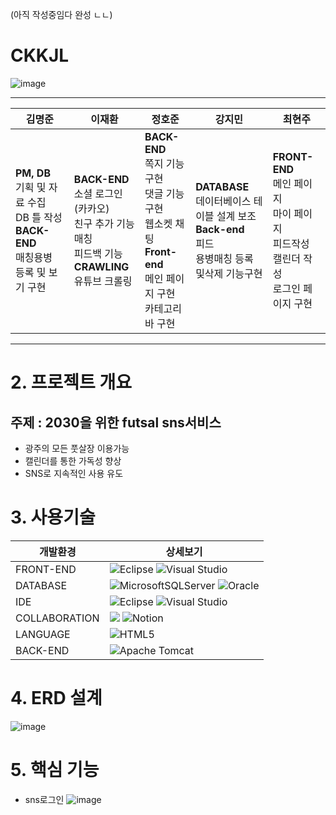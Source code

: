 (아직 작성중임다 완성 ㄴㄴ)
# CKKJL
![image](https://github.com/2023-SMHRD-IS-BigData2/CKKJL/assets/128181071/6350aac5-55ee-4b1b-89ab-5b9ccc640c1b)
<hr/>


|김명준|이재환|정호준|강지민|최현주|
|------|---|---|---|---|
|**PM, DB** <br/>기획 및 자료 수집<br/>DB 틀 작성<br/>**BACK-END**<br/>매칭용병 등록 및 보기 구현|**BACK-END**<br/>소셜 로그인 (카카오)<br/>친구 추가 기능<br/>매칭<br/>피드백 기능<br/>**CRAWLING**<br/>유튜브 크롤링|**BACK-END**<br/>쪽지 기능 구현<br/>댓글 기능 구현<br/>웹소켓 채팅<br/>**Front-end**<br/>메인 페이지 구현<br/>카테고리바 구현<br/>|**DATABASE** <br/>데이터베이스 테이블 설계 보조<br/>**Back-end**<br/>피드<br/>용병매칭 등록 및삭제 기능구현|**FRONT-END**<br/>메인 페이지<br/>마이 페이지<br/>피드작성<br/>캘린더 작성 <br/>로그인 페이지 구현|
<hr/>

# 2. 프로젝트 개요
## 주제 : 2030을 위한 futsal sns서비스
+ 광주의 모든 풋살장 이용가능
+ 캘린더를 통한 가독성 향상
+ SNS로 지속적인 사용 유도

# 3. 사용기술
|개발환경|상세보기
|--|--|
|FRONT-END|![Eclipse](https://img.shields.io/badge/Eclipse-FE7A16.svg?style=for-the-badge&logo=Eclipse&logoColor=white) ![Visual Studio](https://img.shields.io/badge/Visual%20Studio-5C2D91.svg?style=for-the-badge&logo=visual-studio&logoColor=white)|
|DATABASE|![MicrosoftSQLServer](https://img.shields.io/badge/Microsoft%20SQL%20Server-CC2927?style=for-the-badge&logo=microsoft%20sql%20server&logoColor=white) ![Oracle](https://img.shields.io/badge/Oracle-F80000?style=for-the-badge&logo=oracle&logoColor=white)|
|IDE|![Eclipse](https://img.shields.io/badge/Eclipse-FE7A16.svg?style=for-the-badge&logo=Eclipse&logoColor=white) ![Visual Studio](https://img.shields.io/badge/Visual%20Studio-5C2D91.svg?style=for-the-badge&logo=visual-studio&logoColor=white)|
|COLLABORATION|<img src="https://img.shields.io/badge/Github-181717?style=flat-square&logo=Github&logoColor=white"/> ![Notion](https://img.shields.io/badge/Notion-%23000000.svg?style=for-the-badge&logo=notion&logoColor=white)|
|LANGUAGE|![HTML5](https://img.shields.io/badge/html5-%23E34F26.svg?style=for-the-badge&logo=html5&logoColor=white)
|BACK-END|![Apache Tomcat](https://img.shields.io/badge/apache%20tomcat-%23F8DC75.svg?style=for-the-badge&logo=apache-tomcat&logoColor=black)

</hr>

# 4. ERD 설계
  ![image](https://github.com/2023-SMHRD-IS-BigData2/CKKJL/assets/128181071/94c43159-8bc5-482f-bb5f-d82def0d07ab)


# 5. 핵심 기능
- sns로그인
![image](https://github.com/2023-SMHRD-IS-BigData2/CKKJL/assets/128181071/bdb827ec-02a6-4c07-a366-e323585245b7)

